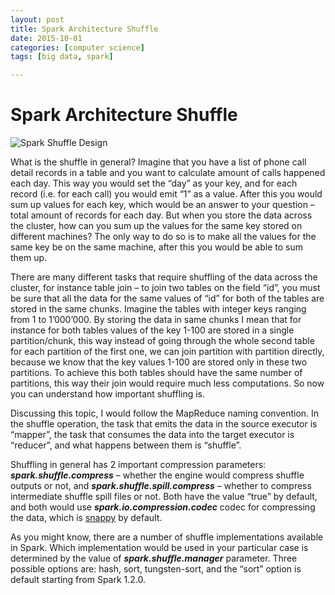 ```yaml
---
layout: post
title: Spark Architecture Shuffle
date: 2015-10-01
categories: [computer science]
tags: [big data, spark]

---
```



# Spark Architecture Shuffle


![Spark Shuffle
Design](http://0x0fff.com/wp-content/uploads/2015/08/Spark-Shuffle-Design.png)


What is the shuffle in general? Imagine that you have a list of phone
call detail records in a table and you want to calculate amount of calls
happened each day. This way you would set the “day” as your key, and for
each record (i.e. for each call) you would emit “1” as a value. After
this you would sum up values for each key, which would be an answer to
your question – total amount of records for each day. But when you store
the data across the cluster, how can you sum up the values for the same
key stored on different machines? The only way to do so is to make all
the values for the same key be on the same machine, after this you would
be able to sum them up.

There are many different tasks that require shuffling of the data across
the cluster, for instance table join – to join two tables on the field
“id”, you must be sure that all the data for the same values of “id” for
both of the tables are stored in the same chunks. Imagine the tables
with integer keys ranging from 1 to 1’000’000. By storing the data in
same chunks I mean that for instance for both tables values of the key
1-100 are stored in a single partition/chunk, this way instead of going
through the whole second table for each partition of the first one, we
can join partition with partition directly, because we know that the key
values 1-100 are stored only in these two partitions. To achieve this
both tables should have the same number of partitions, this way their
join would require much less computations. So now you can understand how
important shuffling is.

Discussing this topic, I would follow the MapReduce naming convention.
In the shuffle operation, the task that emits the data in the source
executor is “mapper”, the task that consumes the data into the target
executor is “reducer”, and what happens between them is “shuffle”.

Shuffling in general has 2 important compression parameters:
***spark.shuffle.compress*** – whether the engine would compress shuffle
outputs or not, and ***spark.shuffle.spill.compress*** – whether to
compress intermediate shuffle spill files or not. Both have the value
“true” by default, and both would use ***spark.io.compression.codec***
codec for compressing the data, which is
[snappy](https://en.wikipedia.org/wiki/Snappy_(software)) by default.

As you might know, there are a number of shuffle implementations
available in Spark. Which implementation would be used in your
particular case is determined by the value of
***spark.shuffle.manager*** parameter. Three possible options are: hash,
sort, tungsten-sort, and the “sort” option is default starting from
Spark 1.2.0.

             

